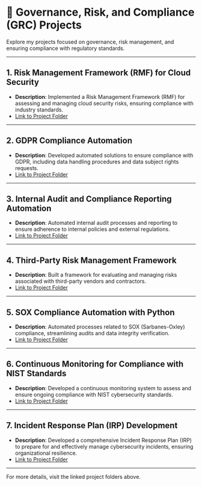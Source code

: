 # 📜 Governance, Risk, and Compliance (GRC) Projects

Explore my projects focused on governance, risk management, and ensuring compliance with regulatory standards.

---

## 1. **Risk Management Framework (RMF) for Cloud Security**
   - **Description**: Implemented a Risk Management Framework (RMF) for assessing and managing cloud security risks, ensuring compliance with industry standards.
   - [Link to Project Folder](./risk-management-framework-cloud-security.md)

---

## 2. **GDPR Compliance Automation**
   - **Description**: Developed automated solutions to ensure compliance with GDPR, including data handling procedures and data subject rights requests.
   - [Link to Project Folder](./gdpr-compliance-automation.md)

---

## 3. **Internal Audit and Compliance Reporting Automation**
   - **Description**: Automated internal audit processes and reporting to ensure adherence to internal policies and external regulations.
   - [Link to Project Folder](./internal-audit-compliance-reporting.md)

---

## 4. **Third-Party Risk Management Framework**
   - **Description**: Built a framework for evaluating and managing risks associated with third-party vendors and contractors.
   - [Link to Project Folder](./third-party-risk-management-framework.md)

---

## 5. **SOX Compliance Automation with Python**
   - **Description**: Automated processes related to SOX (Sarbanes-Oxley) compliance, streamlining audits and data integrity verification.
   - [Link to Project Folder](./sox-compliance-automation-python.md)

---

## 6. **Continuous Monitoring for Compliance with NIST Standards**
   - **Description**: Developed a continuous monitoring system to assess and ensure ongoing compliance with NIST cybersecurity standards.
   - [Link to Project Folder](./continuous-monitoring-nist-compliance.md)

---

## 7. **Incident Response Plan (IRP) Development**
   - **Description**: Developed a comprehensive Incident Response Plan (IRP) to prepare for and effectively manage cybersecurity incidents, ensuring organizational resilience.
   - [Link to Project Folder](./incident-response-plan.md)

---

For more details, visit the linked project folders above.
